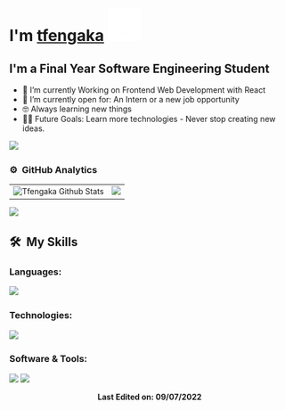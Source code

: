 <h1 >I'm <a href="https://github.com/tfengaka"><strong>tfengaka</strong><a> <img src="https://github.com/Kathryn-Jie/Kathryn-Jie/blob/main/wave.gif" width="60px"/></h1>

## I'm a Final Year Software Engineering Student

- 🌱 I’m currently Working on Frontend Web Development with React
- 🤔 I’m currently open for: An Intern or a new job opportunity
- 🤓 Always learning new things
- 💪🏼 Future Goals: Learn more technologies - Never stop creating new ideas.

<img src="https://user-images.githubusercontent.com/73097560/115834477-dbab4500-a447-11eb-908a-139a6edaec5c.gif">

### ⚙️ &nbsp;**GitHub Analytics**

<table style="width:100%">
  <tr>
    <td>
    <img height="200em" src="https://github-readme-stats-eight-theta.vercel.app/api?username=tfengaka&show_icons=true&include_all_commits=true&count_private=true&theme=tokyonight&hide_border=true" alt="Tfengaka Github Stats">
    </td>
    <td>  <img height="200em" src="https://github-readme-stats-eight-theta.vercel.app/api/top-langs/?username=tfengaka&layout=compact&langs_count=6&theme=tokyonight&hide_border=true"/></td>
  </tr>
</table>
<img src="https://user-images.githubusercontent.com/73097560/115834477-dbab4500-a447-11eb-908a-139a6edaec5c.gif">

## **🛠 &nbsp;My Skills**

### **Languages:**

  <img src="https://skillicons.dev/icons?i=html,css,scss,js,ts" />

### **Technologies:**

  <img src="https://skillicons.dev/icons?i=nodejs,express,mongodb,firebase,react,redux,tailwind,mui" />

### **Software & Tools:**

  <img src="https://skillicons.dev/icons?i=git,github,vscode,idea,figma,ps" />
  
<img src="https://user-images.githubusercontent.com/73097560/115834477-dbab4500-a447-11eb-908a-139a6edaec5c.gif">
<div align="center">

**Last Edited on: 09/07/2022**

</div>
